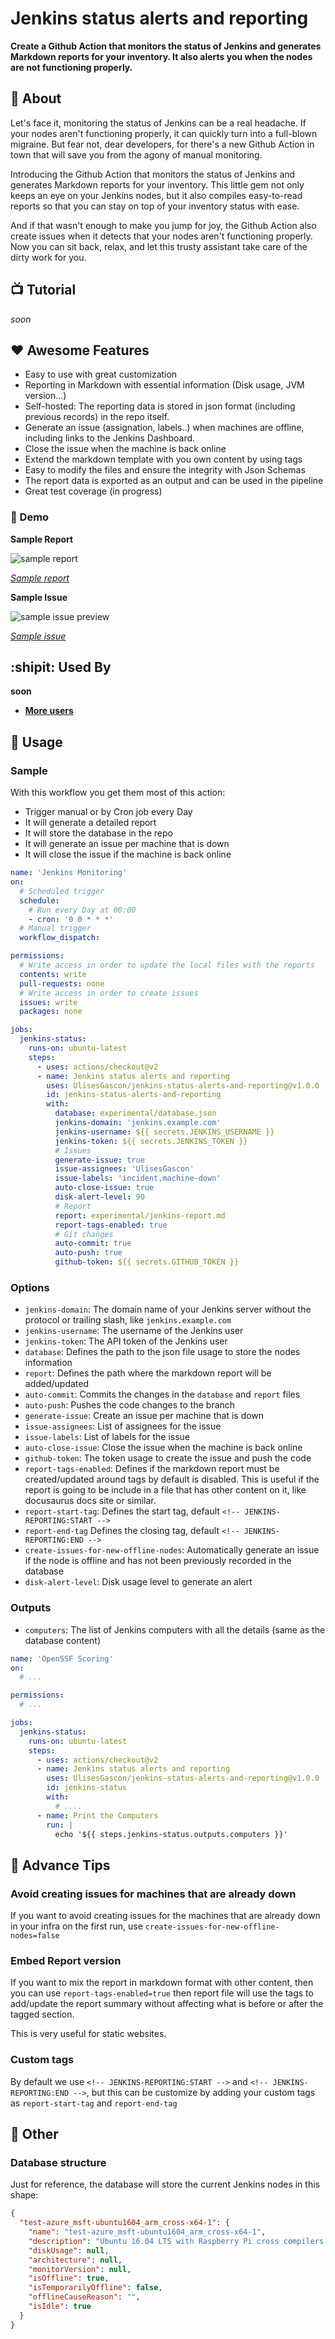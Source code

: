 # Jenkins status alerts and reporting

**Create a Github Action that monitors the status of Jenkins and generates Markdown reports for your inventory. It also alerts you when the nodes are not functioning properly.**

## 🔮 About

Let's face it, monitoring the status of Jenkins can be a real headache. If your nodes aren't functioning properly, it can quickly turn into a full-blown migraine. But fear not, dear developers, for there's a new Github Action in town that will save you from the agony of manual monitoring.

Introducing the Github Action that monitors the status of Jenkins and generates Markdown reports for your inventory. This little gem not only keeps an eye on your Jenkins nodes, but it also compiles easy-to-read reports so that you can stay on top of your inventory status with ease.

And if that wasn't enough to make you jump for joy, the Github Action also create issues when it detects that your nodes aren't functioning properly. Now you can sit back, relax, and let this trusty assistant take care of the dirty work for you.

## 📺 Tutorial

_soon_

## ❤️ Awesome Features

- Easy to use with great customization
- Reporting in Markdown with essential information (Disk usage, JVM version...)
- Self-hosted: The reporting data is stored in json format (including previous records) in the repo itself.
- Generate an issue (assignation, labels..) when machines are offline, including links to the Jenkins Dashboard.
- Close the issue when the machine is back online
- Extend the markdown template with you own content by using tags
- Easy to modify the files and ensure the integrity with Json Schemas
- The report data is exported as an output and can be used in the pipeline
- Great test coverage (in progress)

### 🎉 Demo

**Sample Report**

![sample report](.github/img/report.png)

_[Sample report](https://github.com/UlisesGascon/jenkins-status-alerts-and-reporting-demo/blob/main/experimental/jenkins-report.md)_

**Sample Issue**

![sample issue preview](.github/img/issue.png)

_[Sample issue](https://github.com/UlisesGascon/jenkins-status-alerts-and-reporting-demo/issues/3)_

## :shipit: Used By

**soon**

- **[More users](https://github.com/UlisesGascon/jenkins-status-alerts-and-reporting/network/dependents)**

## 📡 Usage

### Sample

With this workflow you get them most of this action:

- Trigger manual or by Cron job every Day
- It will generate a detailed report
- It will store the database in the repo
- It will generate an issue per machine that is down
- It will close the issue if the machine is back online

```yml
name: 'Jenkins Monitoring'
on:
  # Scheduled trigger
  schedule:
    # Run every Day at 00:00
    - cron: '0 0 * * *'
  # Manual trigger
  workflow_dispatch:

permissions:
  # Write access in order to update the local files with the reports
  contents: write
  pull-requests: none
  # Write access in order to create issues
  issues: write
  packages: none

jobs:
  jenkins-status:
    runs-on: ubuntu-latest
    steps:
      - uses: actions/checkout@v2
      - name: Jenkins status alerts and reporting
        uses: UlisesGascon/jenkins-status-alerts-and-reporting@v1.0.0
        id: jenkins-status-alerts-and-reporting
        with:
          database: experimental/database.json
          jenkins-domain: 'jenkins.example.com'
          jenkins-username: ${{ secrets.JENKINS_USERNAME }}
          jenkins-token: ${{ secrets.JENKINS_TOKEN }}
          # Issues
          generate-issue: true
          issue-assignees: 'UlisesGascon'
          issue-labels: 'incident,machine-down'
          auto-close-issue: true
          disk-alert-level: 90
          # Report
          report: experimental/jenkins-report.md
          report-tags-enabled: true
          # Git changes
          auto-commit: true
          auto-push: true
          github-token: ${{ secrets.GITHUB_TOKEN }}
```

### Options

- `jenkins-domain`: The domain name of your Jenkins server without the protocol or trailing slash, like `jenkins.example.com`
- `jenkins-username`: The username of the Jenkins user
- `jenkins-token`: The API token of the Jenkins user
- `database`: Defines the path to the json file usage to store the nodes information
- `report`: Defines the path where the markdown report will be added/updated
- `auto-commit`: Commits the changes in the `database` and `report` files
- `auto-push`: Pushes the code changes to the branch
- `generate-issue`: Create an issue per machine that is down
- `issue-assignees`: List of assignees for the issue
- `issue-labels`: List of labels for the issue
- `auto-close-issue`: Close the issue when the machine is back online
- `github-token`: The token usage to create the issue and push the code
- `report-tags-enabled`: Defines if the markdown report must be created/updated around tags by default is disabled. This is useful if the report is going to be include in a file that has other content on it, like docusaurus docs site or similar.
- `report-start-tag`: Defines the start tag, default `<!-- JENKINS-REPORTING:START -->`
- `report-end-tag` Defines the closing tag, default `<!-- JENKINS-REPORTING:END -->`
- `create-issues-for-new-offline-nodes`: Automatically generate an issue if the node is offline and has not been previously recorded in the database
- `disk-alert-level`: Disk usage level to generate an alert

### Outputs

- `computers`: The list of Jenkins computers with all the details (same as the database content)

```yml
name: 'OpenSSF Scoring'
on:
  # ...

permissions:
  # ...

jobs:
  jenkins-status:
    runs-on: ubuntu-latest
    steps:
      - uses: actions/checkout@v2
      - name: Jenkins status alerts and reporting
        uses: UlisesGascon/jenkins-status-alerts-and-reporting@v1.0.0
        id: jenkins-status
        with:
          # ....
      - name: Print the Computers
        run: |
          echo '${{ steps.jenkins-status.outputs.computers }}'
```

## 🚀 Advance Tips

### Avoid creating issues for machines that are already down

If you want to avoid creating issues for the machines that are already down in your infra on the first run, use `create-issues-for-new-offline-nodes=false`

### Embed Report version

If you want to mix the report in markdown format with other content, then you can use `report-tags-enabled=true` then report file will use the tags to add/update the report summary without affecting what is before or after the tagged section.

This is very useful for static websites.

### Custom tags

By default we use `<!-- JENKINS-REPORTING:START -->` and `<!-- JENKINS-REPORTING:END -->`, but this can be customize by adding your custom tags as `report-start-tag` and `report-end-tag`

## 🍿 Other

### Database structure

Just for reference, the database will store the current Jenkins nodes in this shape:

```json
{
  "test-azure_msft-ubuntu1604_arm_cross-x64-1": {
    "name": "test-azure_msft-ubuntu1604_arm_cross-x64-1",
    "description": "Ubuntu 16.04 LTS with Raspberry Pi cross compilers installed",
    "diskUsage": null,
    "architecture": null,
    "monitorVersion": null,
    "isOffline": true,
    "isTemporarilyOffline": false,
    "offlineCauseReason": "",
    "isIdle": true
  }
}
```
